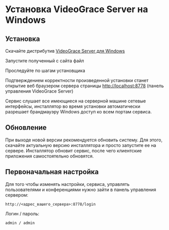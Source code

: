 # Установка VideoGrace Server на Windows

## Установка
Скачайте дистрибутив [VideoGrace Server для Windows](https://videograce.ru/download)

Запустите полученный с сайта файл

Проследуйте по шагам установщика

Подтверждением корректности произведенной установки станет открытие веб браузером сервера страницы [http://localhost:8778](http://localhost:8778) (панель управления VideoGrace Server)

Сервис слушает все имеющиеся на серверной машине сетевые интерфейсы, инсталлятор во время установки автоматически разрешает брандмауэру Windows доступ ко всем портам сервиса.

## Обновление
При выходе новой версии рекомендуется обновить систему. Для этого, скачайте актуальную версию инсталлятора и просто
запустите ее на сервере. Инсталлятор обновит сервис, после чего клиентские приложения самостоятельно обновятся.

## Первоначальная настройка
Для того чтобы изменять настройки, сервиса, управлять пользователями и конференциями нужно зайти 
в панель управления сервером:

    http://<адрес_вашего_сервера>:8778/login

Логин / пароль:

    admin / admin
